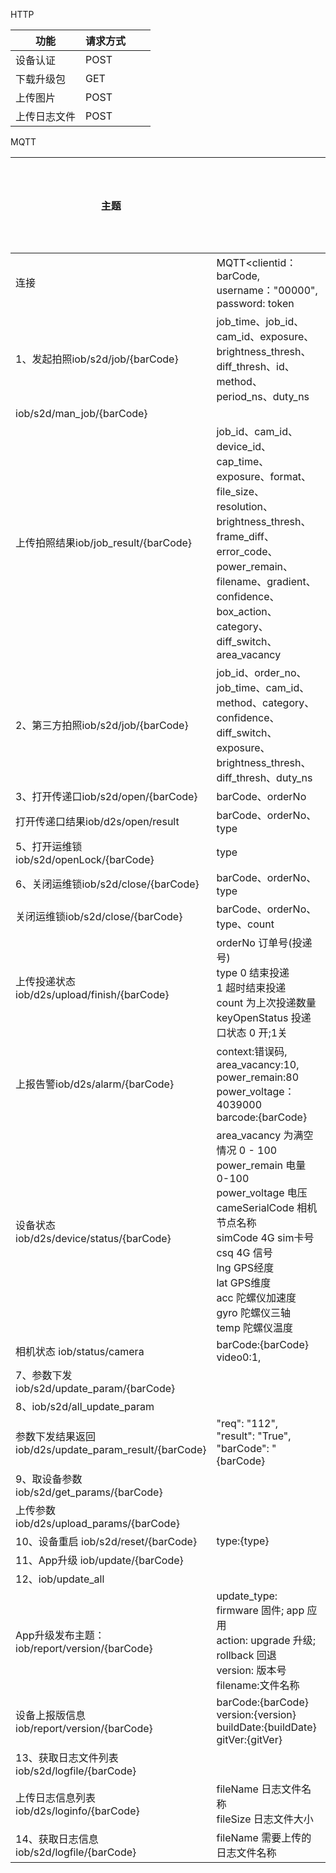 HTTP

| 功能         | 请求方式 |      |      |
| ------------ | -------- | ---- | ---- |
| 设备认证     | POST     |      |      |
| 下载升级包   | GET      |      |      |
| 上传图片     | POST     |      |      |
| 上传日志文件 | POST     |      |      |



MQTT

| 主题                                                  |                                                              | 服务端/客户端 |
| ----------------------------------------------------- | ------------------------------------------------------------ | ------------- |
| 连接                                                  | MQTT<clientid：barCode, username："00000",  password: token  | C             |
| 1、发起拍照iob/s2d/job/{barCode}                      | job_time、job_id、cam_id、exposure、brightness_thresh、diff_thresh、id、method、period_ns、duty_ns | S             |
| iob/s2d/man_job/{barCode}                             |                                                              | S             |
| 上传拍照结果iob/job_result/{barCode}                  | job_id、cam_id、device_id、cap_time、exposure、format、file_size、resolution、brightness_thresh、frame_diff、error_code、power_remain、filename、gradient、confidence、box_action、category、diff_switch、area_vacancy | C             |
| 2、第三方拍照iob/s2d/job/{barCode}                    | job_id、order_no、job_time、cam_id、method、category、confidence、diff_switch、exposure、brightness_thresh、diff_thresh、duty_ns | S             |
| 3、打开传递口iob/s2d/open/{barCode}                   | barCode、orderNo                                             | S             |
| 打开传递口结果iob/d2s/open/result                     | barCode、orderNo、type                                       | C             |
| 5、打开运维锁iob/s2d/openLock/{barCode}               | type                                                         | S             |
| 6、关闭运维锁iob/s2d/close/{barCode}                  | barCode、orderNo、type                                       | S             |
| 关闭运维锁iob/s2d/close/{barCode}                     | barCode、orderNo、type、count                                | C             |
| 上传投递状态iob/d2s/upload/finish/{barCode}           | orderNo 订单号(投递号)<br/>type 0 结束投递<br/>1 超时结束投递<br/>count 为上次投递数量<br/>keyOpenStatus 投递⼝状态 0 开;1关 | C             |
| 上报告警iob/d2s/alarm/{barCode}                       | context:错误码,<br/>area_vacancy:10,<br/>power_remain:80<br/>power_voltage： 4039000<br/>barcode:{barCode} | C             |
| 设备状态iob/d2s/device/status/{barCode}               | area_vacancy 为满空情况 0 - 100<br/>power_remain 电量  0-100<br/>power_voltage 电压<br/>cameSerialCode 相机节点名称<br/>simCode  4G sim卡号<br/>csq  4G 信号<br/>lng GPS经度<br/>lat GPS维度<br/>acc 陀螺仪加速度<br/>gyro  陀螺仪三轴<br/>temp 陀螺仪温度 | C             |
| 相机状态 iob/status/camera                            | barCode:{barCode}<br/>video0:1,<br/>                         | C             |
| 7、参数下发iob/s2d/update_param/{barCode}             |                                                              | S             |
| 8、iob/s2d/all_update_param                           |                                                              | S             |
| 参数下发结果返回iob/d2s/update_param_result/{barCode} | "req": "112",<br/>"result": "True",<br/>"barCode": "{barCode} | C             |
| 9、取设备参数iob/s2d/get_params/{barCode}             |                                                              | S             |
| 上传参数iob/d2s/upload_params/{barCode}               |                                                              | C             |
| 10、设备重启 iob/s2d/reset/{barCode}                  | type:{type}                                                  | S             |
| 11、App升级  iob/update/{barCode}                     |                                                              | S             |
| 12、iob/update_all                                    |                                                              | S             |
| App升级发布主题： iob/report/version/{barCode}        | update_type: firmware 固件; app 应⽤<br/>action: upgrade 升级; rollback 回退<br/>version: 版本号<br/>filename:⽂件名称 | C             |
| 设备上报版信息  iob/report/version/{barCode}          | barCode:{barCode}<br/>version:{version}<br/>buildDate:{buildDate}<br/>gitVer:{gitVer} | C             |
| 13、获取日志文件列表iob/s2d/logfile/{barCode}         |                                                              | S             |
| 上传日志信息列表iob/d2s/loginfo/{barCode}             | fileName ⽇志⽂件名称<br/>fileSize ⽇志⽂件⼤⼩              | C             |
| 14、获取日志信息 iob/s2d/logfile/{barCode}            | fileName 需要上传的⽇志⽂件名称                              | S             |



